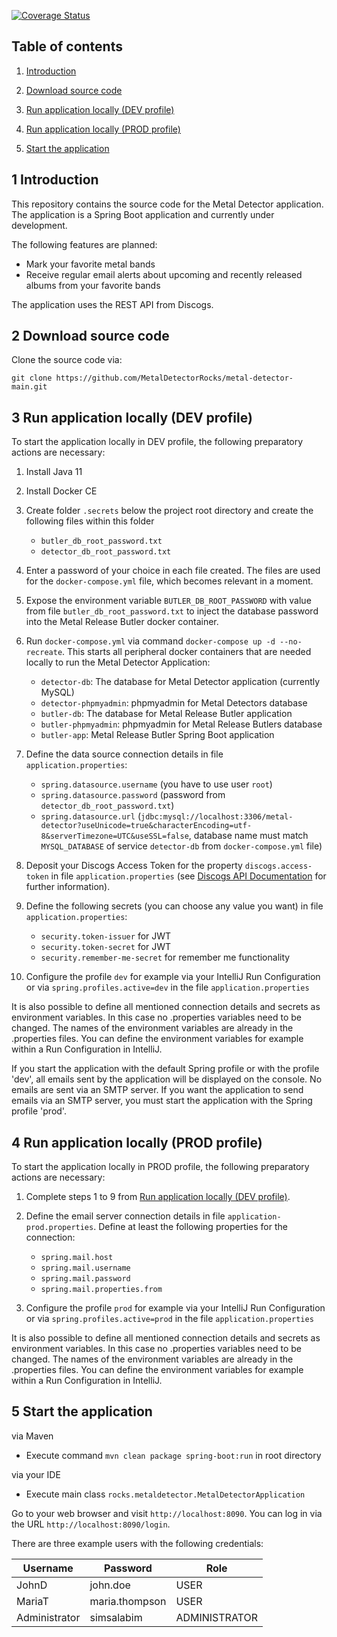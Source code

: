 [![Coverage Status](https://coveralls.io/repos/github/DanielW1987/metal-release-radar/badge.svg?branch=master)](https://coveralls.io/github/DanielW1987/metal-release-radar?branch=master)

## Table of contents
1. [ Introduction ](#introduction)

2. [ Download source code ](#download-source-code)

3. [ Run application locally (DEV profile) ](#run-application-locally-dev)

4. [ Run application locally (PROD profile) ](#run-application-locally-prod)

5. [ Start the application ](#start-application)

<a name="introduction"></a>
## 1 Introduction
This repository contains the source code for the Metal Detector application. The application is a Spring Boot application and currently under development. 

The following features are planned:
- Mark your favorite metal bands
- Receive regular email alerts about upcoming and recently released albums from your favorite bands

The application uses the REST API from Discogs.

<a name="download-source-code"></a>
## 2 Download source code

Clone the source code via:

```
git clone https://github.com/MetalDetectorRocks/metal-detector-main.git
```

<a name="run-application-locally-dev"></a>
## 3 Run application locally (DEV profile)

To start the application locally in DEV profile, the following preparatory actions are necessary:

1. Install Java 11

2. Install Docker CE

3. Create folder `.secrets` below the project root directory and create the following files within this folder
    - `butler_db_root_password.txt`
    - `detector_db_root_password.txt`

4. Enter a password of your choice in each file created. The files are used for the `docker-compose.yml` file, which becomes relevant in a moment.

5. Expose the environment variable `BUTLER_DB_ROOT_PASSWORD` with value from file `butler_db_root_password.txt` to inject the database password into the Metal Release Butler docker container.

6. Run `docker-compose.yml` via command `docker-compose up -d --no-recreate`. This starts all peripheral docker containers that are needed locally to run the Metal Detector Application:
    - `detector-db`: The database for Metal Detector application (currently MySQL)
    - `detector-phpmyadmin`: phpmyadmin for Metal Detectors database
    - `butler-db`: The database for Metal Release Butler application 
    - `butler-phpmyadmin`: phpmyadmin for Metal Release Butlers database
    - `butler-app`: Metal Release Butler Spring Boot application

7. Define the data source connection details in file `application.properties`:
    - `spring.datasource.username` (you have to use user `root`)
    - `spring.datasource.password` (password from `detector_db_root_password.txt`)
    - `spring.datasource.url` (`jdbc:mysql://localhost:3306/metal-detector?useUnicode=true&characterEncoding=utf-8&serverTimezone=UTC&useSSL=false`, database name must match `MYSQL_DATABASE` of service `detector-db` from `docker-compose.yml` file)

8. Deposit your Discogs Access Token for the property `discogs.access-token` in file `application.properties` (see [Discogs API Documentation](https://www.discogs.com/developers/) for further information).

9. Define the following secrets (you can choose any value you want) in file `application.properties`:
    - `security.token-issuer` for JWT
    - `security.token-secret` for JWT
    - `security.remember-me-secret` for remember me functionality
    
10. Configure the profile `dev` for example via your IntelliJ Run Configuration or via `spring.profiles.active=dev` in the file `application.properties`     

It is also possible to define all mentioned connection details and secrets as environment variables. In this case no .properties variables need to be changed. The names of the environment variables are already in the .properties files. You can define the environment variables for example within a Run Configuration in IntelliJ.

If you start the application with the default Spring profile or with the profile 'dev', all emails sent by the application will be displayed on the console. No emails are sent via an SMTP server. If you want the application to send emails via an SMTP server, you must start the application with the Spring profile 'prod'. 

<a name="run-application-locally-prod"></a>
## 4 Run application locally (PROD profile)

To start the application locally in PROD profile, the following preparatory actions are necessary:

1. Complete steps 1 to 9 from [Run application locally (DEV profile)](#run-application-locally-dev).

2. Define the email server connection details in file `application-prod.properties`. Define at least the following properties for the connection:
    - `spring.mail.host`
    - `spring.mail.username`
    - `spring.mail.password`
    - `spring.mail.properties.from`
    
3. Configure the profile `prod` for example via your IntelliJ Run Configuration or via `spring.profiles.active=prod` in the file `application.properties`

It is also possible to define all mentioned connection details and secrets as environment variables. In this case no .properties variables need to be changed. The names of the environment variables are already in the .properties files. You can define the environment variables for example within a Run Configuration in IntelliJ.

<a name="start-application"></a>
## 5 Start the application

via Maven
- Execute command `mvn clean package spring-boot:run` in root directory

via your IDE
- Execute main class `rocks.metaldetector.MetalDetectorApplication`

Go to your web browser and visit `http://localhost:8090`.
You can log in via the URL `http://localhost:8090/login`. 

There are three example users with the following credentials:

| Username       | Password       | Role           |
| -------------- | -------------- | -------------- |
| JohnD          | john.doe       | USER           |
| MariaT         | maria.thompson | USER           |
| Administrator  | simsalabim     | ADMINISTRATOR  |
